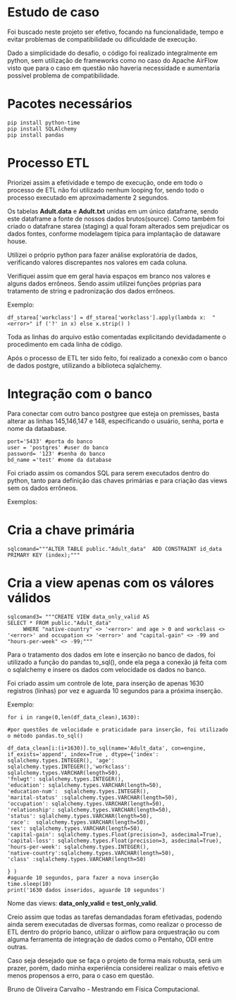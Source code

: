 # Estudo de caso

Foi buscado neste projeto ser efetivo, focando na funcionalidade, tempo e evitar problemas de compatibilidade ou dificuldade de execução.

Dado a simplicidade do desafio, o código foi realizado integralmente em python, sem utilização de frameworks como no caso do Apache AirFlow visto que para o caso em questão não haveria necessidade e aumentaria possível problema de compatibilidade.

# Pacotes necessários

	pip install python-time
	pip install SQLAlchemy
	pip install pandas

# Processo ETL

Priorizei assim a efetividade e tempo de execução, onde em todo o processo de ETL não foi utilizado nenhum looping for, sendo todo o processo executado em aproximadamente 2 segundos.

Os tabelas **Adult.data** e **Adult.txt** unidas em um único dataframe, sendo este dataframe a fonte de nossos dados brutos(source). Como também foi criado o datafrane starea (staging) a qual foram alterados sem prejudicar os dados fontes, conforme modelagem típica para implantação de dataware house.

Utilizei o próprio python para fazer análise exploratória de dados, verificando valores discrepantes nos valores em cada coluna.

Verifiquei assim que em geral havia espaços em branco nos valores e alguns dados errôneos. Sendo assim utilizei funções próprias para tratamento de string e padronização dos dados errôneos.

Exemplo: 

	df_starea['workclass'] = df_starea['workclass'].apply(lambda x:  "<error>" if ('?' in x) else x.strip() ) 

Toda as linhas do arquivo estão comentadas explicitando devidadamente o procedimento em cada linha de código.

Após o processo de ETL ter sido feito, foi realizado a conexão com o banco de dados postgre, utilizando a biblioteca sqlalchemy.

# Integração com o banco

Para conectar com outro banco postgree que esteja on premisses, basta alterar as linhas 145,146,147 e 148, especificando o usuário, senha, porta e nome da dataabase.

	port='5433' #porta do banco
	user = 'postgres' #user do banco
	password= '123' #senha do banco
	bd_name ='test' #nome da database

Foi criado assim os comandos SQL para serem executados dentro do python, tanto para definição das chaves primárias e para criação das views sem os dados errôneos.

Exemplos:

# Cria a chave primária
	sqlcomand="""ALTER TABLE public."Adult_data"  ADD CONSTRAINT id_data  PRIMARY KEY (index);"""

# Cria a view apenas com os válores válidos

	sqlcomand3= """CREATE VIEW data_only_valid AS
	SELECT * FROM public."Adult_data"
    	 WHERE "native-country" <> '<error>' and age > 0 and workclass <> '<error>' and occupation <> '<error>' and "capital-gain" <> -99 and "hours-per-week" <> -99;"""

Para o tratamento dos dados em lote e inserção no banco de dados, foi utilizado a função do pandas to_sql(), onde ela pega a conexão já feita com o sqlalchemy e insere os dados com velocidade os dados no banco.

Foi criado assim um controle de lote, para inserção de apenas 1630 registros (linhas) por vez e aguarda 10 segundos para a próxima inserção.

Exemplo:

	for i in range(0,len(df_data_clean),1630):

	#por questões de velocidade e praticidade para inserção, foi utilizado o método pandas.to_sql()

	df_data_clean[i:(i+1630)].to_sql(name='Adult_data', con=engine, if_exists='append', index=True , dtype={'index': sqlalchemy.types.INTEGER(), 'age': sqlalchemy.types.INTEGER(),'workclass': sqlalchemy.types.VARCHAR(length=50),
	'fnlwgt': sqlalchemy.types.INTEGER(),
	'education': sqlalchemy.types.VARCHAR(length=50),
	'education-num':  sqlalchemy.types.INTEGER(),
	'marital-status' :sqlalchemy.types.VARCHAR(length=50),
    'occupation': sqlalchemy.types.VARCHAR(length=50),
    'relationship': sqlalchemy.types.VARCHAR(length=50),
    'status': sqlalchemy.types.VARCHAR(length=50),
     race':  sqlalchemy.types.VARCHAR(length=50),
    'sex': sqlalchemy.types.VARCHAR(length=50),
    'capital-gain': sqlalchemy.types.Float(precision=3, asdecimal=True),
    'capital-loss': sqlalchemy.types.Float(precision=3, asdecimal=True),
    'hours-per-week': sqlalchemy.types.INTEGER(),
    'native-country':sqlalchemy.types.VARCHAR(length=50),
    'class' :sqlalchemy.types.VARCHAR(length=50)
	 	
	} )
	#aguarde 10 segundos, para fazer a nova inserção
	time.sleep(10)
	print('1630 dados inseridos, aguarde 10 segundos')


Nome das views: **data_only_valid** e **test_only_valid**.

Creio assim que todas as tarefas demandadas foram efetivadas, podendo ainda serem executadas de diversas formas, como realizar o processo de ETL dentro do próprio banco, utilizar o airflow para orquestração ou com alguma ferramenta de integração de dados como o Pentaho, ODI entre outras.


Caso seja desejado que se faça o projeto de forma mais robusta, será um prazer, porém, dado minha experiência considerei realizar o mais efetivo e menos propensos a erro, para o caso em questão.

Bruno de Oliveira Carvalho - Mestrando em Física Computacional.









